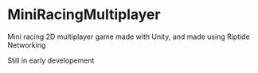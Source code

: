 # MiniRacingMultiplayer
Mini racing 2D multiplayer game made with Unity, and made using Riptide Networking  

Still in early developement
